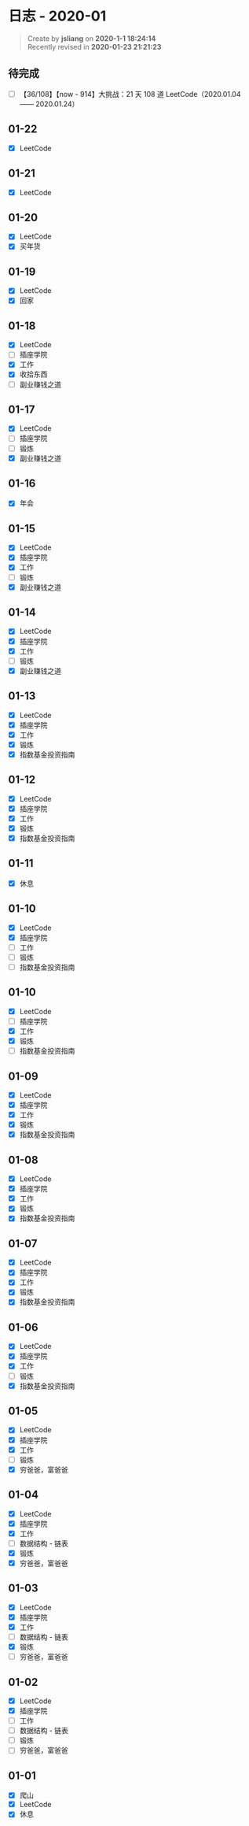 日志 - 2020-01
===

> Create by **jsliang** on **2020-1-1 18:24:14**  
> Recently revised in **2020-01-23 21:21:23**

## 待完成

* [ ] 【36/108】【now - 914】大挑战：21 天 108 道 LeetCode（2020.01.04 —— 2020.01.24）

## 01-22

* [x] LeetCode

## 01-21

* [x] LeetCode

## 01-20

* [x] LeetCode
* [x] 买年货

## 01-19

* [x] LeetCode
* [x] 回家

## 01-18

* [x] LeetCode
* [ ] 插座学院
* [x] 工作
* [x] 收拾东西
* [ ] 副业赚钱之道

## 01-17

* [x] LeetCode
* [ ] 插座学院
* [ ] 锻炼
* [x] 副业赚钱之道

## 01-16

* [x] 年会

## 01-15

* [x] LeetCode
* [x] 插座学院
* [x] 工作
* [ ] 锻炼
* [x] 副业赚钱之道

## 01-14

* [x] LeetCode
* [x] 插座学院
* [x] 工作
* [ ] 锻炼
* [x] 副业赚钱之道

## 01-13

* [x] LeetCode
* [x] 插座学院
* [x] 工作
* [x] 锻炼
* [x] 指数基金投资指南

## 01-12

* [x] LeetCode
* [x] 插座学院
* [x] 工作
* [x] 锻炼
* [x] 指数基金投资指南

## 01-11

* [x] 休息

## 01-10

* [x] LeetCode
* [x] 插座学院
* [ ] 工作
* [ ] 锻炼
* [ ] 指数基金投资指南

## 01-10

* [x] LeetCode
* [ ] 插座学院
* [x] 工作
* [x] 锻炼
* [ ] 指数基金投资指南

## 01-09

* [x] LeetCode
* [x] 插座学院
* [x] 工作
* [x] 锻炼
* [x] 指数基金投资指南

## 01-08

* [x] LeetCode
* [x] 插座学院
* [x] 工作
* [x] 锻炼
* [x] 指数基金投资指南

## 01-07

* [x] LeetCode
* [x] 插座学院
* [x] 工作
* [x] 锻炼
* [x] 指数基金投资指南

## 01-06

* [x] LeetCode
* [x] 插座学院
* [x] 工作
* [ ] 锻炼
* [x] 指数基金投资指南

## 01-05

* [x] LeetCode
* [x] 插座学院
* [x] 工作
* [ ] 锻炼
* [x] 穷爸爸，富爸爸

## 01-04

* [x] LeetCode
* [x] 插座学院
* [x] 工作
* [ ] 数据结构 - 链表
* [x] 锻炼
* [x] 穷爸爸，富爸爸

## 01-03

* [x] LeetCode
* [x] 插座学院
* [x] 工作
* [ ] 数据结构 - 链表
* [x] 锻炼
* [ ] 穷爸爸，富爸爸

## 01-02

* [x] LeetCode
* [x] 插座学院
* [ ] 工作
* [ ] 数据结构 - 链表
* [ ] 锻炼
* [ ] 穷爸爸，富爸爸

## 01-01

* [x] 爬山
* [x] LeetCode
* [x] 休息